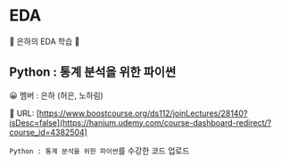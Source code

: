 # EDA
🐼 은하의 EDA 학습 🐼

## Python : 통계 분석을 위한 파이썬

😀 멤버 : 은하 (허은, 노하림)

🔗 URL: [https://www.boostcourse.org/ds112/joinLectures/28140?isDesc=false](https://hanium.udemy.com/course-dashboard-redirect/?course_id=4382504)

`Python : 통계 분석을 위한 파이썬`를 수강한 코드 업로드
